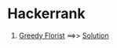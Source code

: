 # Hackerrank

1. [Greedy Florist](https://www.hackerrank.com/challenges/greedy-florist/problem?h_l=interview&playlist_slugs%5B%5D=interview-preparation-kit&playlist_slugs%5B%5D=greedy-algorithms) ==>> [Solution](https://github.com/supreetagalpalli/Hackerrank/blob/master/greedy-florist.js)
